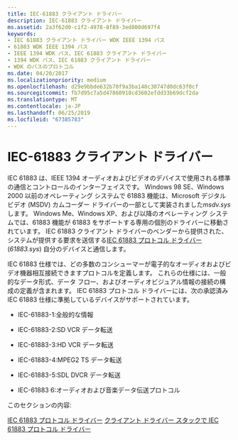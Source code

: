 ```yaml
---
title: IEC-61883 クライアント ドライバー
description: IEC-61883 クライアント ドライバー
ms.assetid: 2a3f62d0-c1f2-4978-8f89-3ed800d697f4
keywords:
- IEC 61883 クライアント ドライバー WDK IEEE 1394 バス
- 61883 WDK IEEE 1394 バス
- IEEE 1394 WDK バス、IEC 61883 クライアント ドライバー
- 1394 WDK バス、IEC 61883 クライアント ドライバー
- WDK のバスのプロトコル
ms.date: 04/20/2017
ms.localizationpriority: medium
ms.openlocfilehash: d29e9bbde632b70f9a3ba140c30747d0dc63f0cf
ms.sourcegitcommit: fb7d95c7a5d47860918cd3602efdd33b69dcf2da
ms.translationtype: MT
ms.contentlocale: ja-JP
ms.lasthandoff: 06/25/2019
ms.locfileid: "67385783"
---
```

# <a name="iec-61883-client-drivers"></a>IEC-61883 クライアント ドライバー





IEC 61883 は、IEEE 1394 オーディオおよびビデオのデバイスで使用される標準の通信とコントロールのインターフェイスです。 Windows 98 SE、Windows 2000 以前のオペレーティング システムで 61883 機能は、Microsoft デジタル ビデオ (MSDV) カムコーダー ドライバーの一部として実装されました*msdv.sys*します。 Windows Me、Windows XP、および以降のオペレーティング システムでは、61883 機能が 61883 をサポートする専用の個別のドライバーに移動されています。 IEC 61883 クライアント ドライバーのベンダーから提供された、システムが提供する要求を送信する[IEC 61883 プロトコル ドライバー](https://docs.microsoft.com/windows-hardware/drivers/ieee/iec-61883-protocol-driver) (*61883.sys*) 自分のデバイスと通信します。

IEC 61883 仕様では、どの多数のコンシューマーが電子的なオーディオおよびビデオ機器相互接続できますプロトコルを定義します。 これらの仕様には、一般的なデータ形式、データ フロー、およびオーディオビジュアル情報の接続の構成の定義が含まれます。 IEC 61883 プロトコル ドライバーには、次の承認済み IEC 61883 仕様に準拠しているデバイスがサポートされています。

-   IEC-61883-1:全般的な情報

-   IEC-61883-2:SD VCR データ転送

-   IEC-61883-3:HD VCR データ転送

-   IEC-61883-4:MPEG2 TS データ転送

-   IEC-61883-5:SDL DVCR データ転送

-   IEC-61883 6:オーディオおよび音楽データ伝送プロトコル

このセクションの内容:

[IEC 61883 プロトコル ドライバー](https://docs.microsoft.com/windows-hardware/drivers/ieee/iec-61883-protocol-driver)
[クライアント ドライバー スタックで IEC 61883 プロトコル ドライバー](https://docs.microsoft.com/windows-hardware/drivers/ieee/iec-61883-protocol-driver-in-a-client-driver-stack)
 

 




